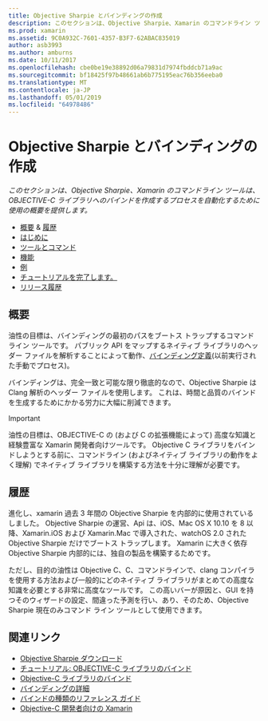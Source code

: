 ```yaml
---
title: Objective Sharpie とバインディングの作成
description: このセクションは、Objective Sharpie、Xamarin のコマンドライン ツールは、OBJECTIVE-C ライブラリへのバインドを作成するプロセスを自動化するために使用の概要を提供します。
ms.prod: xamarin
ms.assetid: 9C0A932C-7601-4357-B3F7-62ABAC835019
author: asb3993
ms.author: amburns
ms.date: 10/11/2017
ms.openlocfilehash: cbe0be19e38892d06a79831d7974fbddcb71a9ac
ms.sourcegitcommit: bf18425f97b48661ab6b775195eac76b356eeba0
ms.translationtype: MT
ms.contentlocale: ja-JP
ms.lasthandoff: 05/01/2019
ms.locfileid: "64978486"
---
```

# <a name="creating-bindings-with-objective-sharpie"></a>Objective Sharpie とバインディングの作成

_このセクションは、Objective Sharpie、Xamarin のコマンドライン ツールは、OBJECTIVE-C ライブラリへのバインドを作成するプロセスを自動化するために使用の概要を提供します。_

- [概要](#overview) & [履歴](#history)
- [はじめに](get-started.md)
- [ツールとコマンド](tools.md)
- [機能](platform/index.md)
- [例](examples/index.md)
- [チュートリアルを完了します。](~/ios/platform/binding-objective-c/walkthrough.md)
- [リリース履歴](releases.md)

## <a name="overview"></a>概要

油性の目標は、バインディングの最初のパスをブートス トラップするコマンド ライン ツールです。
パブリック API をマップするネイティブ ライブラリのヘッダー ファイルを解析することによって動作、[バインディング定義](~/cross-platform/macios/binding/objective-c-libraries.md#The_API_definition_file)(以前実行された手動でプロセス)。

バインディングは、完全一致と可能な限り徹底的なので、Objective Sharpie は Clang 解析のヘッダー ファイルを使用します。 これは、時間と品質のバインドを生成するためにかかる労力に大幅に削減できます。

> [!IMPORTANT]
> 油性の目標は、OBJECTIVE-C の (および C の拡張機能によって) 高度な知識と経験豊富な Xamarin 開発者向けツールです。 Objective C ライブラリをバインドしようとする前に、コマンドライン (およびネイティブ ライブラリの動作をよく理解) でネイティブ ライブラリを構築する方法を十分に理解が必要です。

## <a name="history"></a>履歴

進化し、xamarin 過去 3 年間の Objective Sharpie を内部的に使用されているしました。 Objective Sharpie の運営、Api は、iOS、Mac OS X 10.10 を 8 以降、Xamarin.iOS および Xamarin.Mac で導入された、watchOS 2.0 された Objective Sharpie だけでブートス トラップします。 Xamarin に大きく依存 Objective Sharpie 内部的には、独自の製品を構築するためです。

ただし、目的の油性は Objective C、C、コマンドラインで、clang コンパイラを使用する方法および一般的にどのネイティブ ライブラリがまとめての高度な知識を必要とする非常に高度なツールです。 この高いバーが原因と、GUI を持つそのウィザードの設定、間違った予測を行い、あり、そのため、Objective Sharpie 現在のみコマンド ライン ツールとして使用できます。

## <a name="related-links"></a>関連リンク

- [Objective Sharpie ダウンロード](https://dl.xamarin.com/objective-sharpie/ObjectiveSharpie.pkg)
- [チュートリアル: OBJECTIVE-C ライブラリのバインド](~/ios/platform/binding-objective-c/walkthrough.md)
- [Objective-C ライブラリのバインド](~/cross-platform/macios/binding/objective-c-libraries.md)
- [バインディングの詳細](~/cross-platform/macios/binding/overview.md)
- [バインドの種類のリファレンス ガイド](~/cross-platform/macios/binding/binding-types-reference.md)
- [Objective-C 開発者向けの Xamarin](~/ios/get-started/objective-c-developers/index.md)

